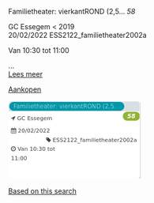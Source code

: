 Familietheater: vierkantROND (2,5... *58*

GC Essegem < 2019  
20/02/2022 ESS2122\_familietheater2002a  

Van 10:30 tot 11:00

  

  

...  
[Lees meer](https://tickets.vgc.be/activity/subscribe/ESS2122_familietheater2002a)

[Aankopen](https://tickets.vgc.be/ticketingActivity/subscribe/ESS2122_familietheater2002a)

![](65238.png)

[Based on this search](https://tickets.vgc.be/activity/index?&vrijeplaatsen=1&Age%5B%5D=3%2C4&entity=109)